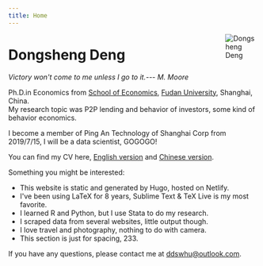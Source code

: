 ```yaml
---
title: Home
---
```


[<img src="/img/bio.png" style="max-width:13%;min-width:40px;float:right;" alt="Dongsheng Deng" />](https://ddswhu.me/)

# Dongsheng Deng

*Victory won't come to me unless I go to it.--- M. Moore*

Ph.D.in Economics from [School of Economics](http://www.econ.fudan.edu.cn/), [Fudan University](http://www.fudan.edu.cn/2016/index.html), Shanghai, China. <br>
My research topic was P2P lending and behavior of investors, some kind of behavior economics.<br> 

I become a member of Ping An Technology of Shanghai Corp from 2019/7/15, I will be a data scientist, GOGOGO!
<br>


You can find my CV here, [English version](/archive/EthanDENG-CV-EN.pdf) and  [Chinese version](/archive/EthanDENG-CV-CN.pdf).

Something you might be interested: 

+ This website is static and generated by Hugo, hosted on Netlify.
+ I've been using LaTeX for 8 years, Sublime Text & TeX Live is my most favorite.
+ I learned R and Python, but I use Stata to do my research.
+ I scraped data from several websites, little output though.
+ I love travel and photography, nothing to do with camera.
+ This section is just for spacing, 233.

If you have any questions, please contact me at [ddswhu@outlook.com](mailto:ddswhu@outlook.com). 

<!-- <center><img src="/img/fudan.jpg" width = "500" alt="Fudan University"/></center> -->







